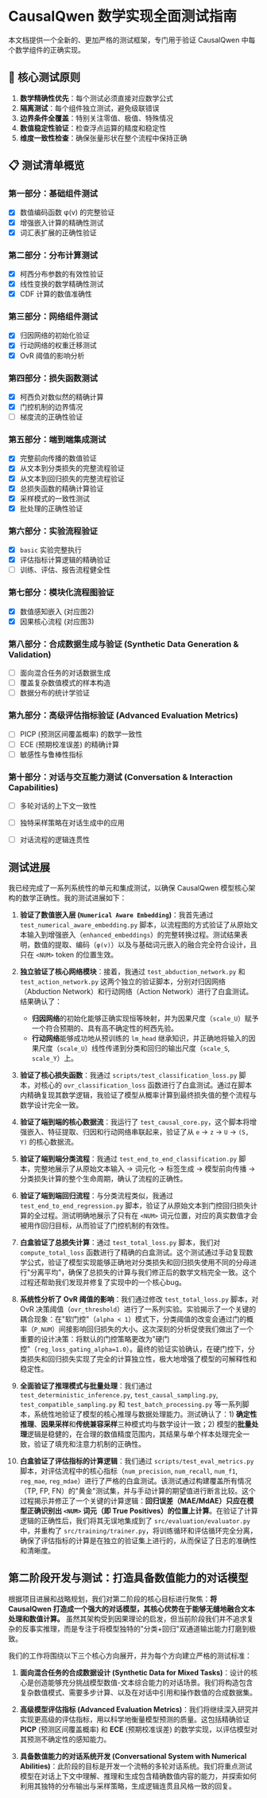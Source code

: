 # CausalQwen 数学实现全面测试指南

本文档提供一个全新的、更加严格的测试框架，专门用于验证 CausalQwen 中每个数学组件的正确实现。

## 🎯 核心测试原则

1. **数学精确性优先**：每个测试必须直接对应数学公式
2. **隔离测试**：每个组件独立测试，避免级联错误
3. **边界条件全覆盖**：特别关注零值、极值、特殊情况
4. **数值稳定性验证**：检查浮点运算的精度和稳定性
5. **维度一致性检查**：确保张量形状在整个流程中保持正确

## 📋 测试清单概览

### 第一部分：基础组件测试
- [x] 数值编码函数 φ(v) 的完整验证
- [x] 增强嵌入计算的精确性测试
- [x] 词汇表扩展的正确性验证

### 第二部分：分布计算测试
- [x] 柯西分布参数的有效性验证
- [x] 线性变换的数学精确性测试
- [x] CDF 计算的数值准确性

### 第三部分：网络组件测试
- [x] 归因网络的初始化验证
- [x] 行动网络的权重迁移测试
- [x] OvR 阈值的影响分析

### 第四部分：损失函数测试
- [x] 柯西负对数似然的精确计算
- [x] 门控机制的边界情况
- [ ] 梯度流的正确性验证

### 第五部分：端到端集成测试
- [x] 完整前向传播的数值验证
- [x] 从文本到分类损失的完整流程验证
- [x] 从文本到回归损失的完整流程验证
- [x] 总损失函数的精确计算验证
- [x] 采样模式的一致性测试
- [x] 批处理的正确性验证

### 第六部分：实验流程验证
- [x] `basic` 实验完整执行
- [x] 评估指标计算逻辑的精确验证
- [ ] 训练、评估、报告流程健全性

### 第七部分：模块化流程图验证
- [x] 数值感知嵌入 (对应图2)
- [x] 因果核心流程 (对应图3)

### 第八部分：合成数据生成与验证 (Synthetic Data Generation & Validation)
- [ ] 面向混合任务的对话数据生成
- [ ] 覆盖复杂数值模式的样本构造
- [ ] 数据分布的统计学验证

### 第九部分：高级评估指标验证 (Advanced Evaluation Metrics)
- [ ] PICP (预测区间覆盖概率) 的数学一致性
- [ ] ECE (预期校准误差) 的精确计算
- [ ] 敏感性与鲁棒性指标

### 第十部分：对话与交互能力测试 (Conversation & Interaction Capabilities)
- [ ] 多轮对话的上下文一致性
- [ ] 独特采样策略在对话生成中的应用
- [ ] 对话流程的逻辑连贯性


## 测试进展


我已经完成了一系列系统性的单元和集成测试，以确保 CausalQwen 模型核心架构的数学正确性。我的测试进展如下：

1.  **验证了数值嵌入层 (`Numerical Aware Embedding`)**：我首先通过 `test_numerical_aware_embedding.py` 脚本，以流程图的方式验证了从原始文本输入到增强嵌入（`enhanced_embeddings`）的完整转换过程。测试结果表明，数值的提取、编码（`φ(v)`）以及与基础词元嵌入的融合完全符合设计，且只在 `<NUM>` token 的位置生效。

2.  **独立验证了核心网络模块**：接着，我通过 `test_abduction_network.py` 和 `test_action_network.py` 这两个独立的验证脚本，分别对归因网络（Abduction Network）和行动网络（Action Network）进行了白盒测试。结果确认了：
    *   **归因网络**的初始化能够正确实现恒等映射，并为因果尺度（`scale_U`）赋予一个符合预期的、具有高不确定性的柯西先验。
    *   **行动网络**能够成功地从预训练的 `lm_head` 继承知识，并正确地将输入的因果尺度（`scale_U`）线性传递到分类和回归的输出尺度（`scale_S`, `scale_Y`）上。

3.  **验证了核心损失函数**：我通过 `scripts/test_classification_loss.py` 脚本，对核心的 `ovr_classification_loss` 函数进行了白盒测试。通过在脚本内精确复现其数学逻辑，我验证了模型从概率计算到最终损失值的整个流程与数学设计完全一致。

4.  **验证了端到端的核心数据流**：我运行了 `test_causal_core.py`，这个脚本将增强嵌入、特征提取、归因和行动网络串联起来，验证了从 `e` -> `z` -> `U` -> `(S, Y)` 的核心数据流。

5.  **验证了端到端分类流程**：我通过 `test_end_to_end_classification.py` 脚本，完整地展示了从原始文本输入 -> 词元化 -> 标签生成 -> 模型前向传播 -> 分类损失计算的整个生命周期，确认了流程的正确性。

6.  **验证了端到端回归流程**：与分类流程类似，我通过 `test_end_to_end_regression.py` 脚本，验证了从原始文本到门控回归损失计算的全过程。测试明确地展示了只有在 `<NUM>` 词元位置，对应的真实数值才会被用作回归目标，从而验证了门控机制的有效性。

7.  **白盒验证了总损失计算**：通过 `test_total_loss.py` 脚本，我们对 `compute_total_loss` 函数进行了精确的白盒测试。这个测试通过手动复现数学公式，验证了模型实现能够正确地对分类损失和回归损失使用不同的分母进行"分离平均"，确保了总损失的计算与我们修正后的数学文档完全一致。这个过程还帮助我们发现并修复了实现中的一个核心bug。

8.  **系统性分析了 OvR 阈值的影响**：我们通过修改 `test_total_loss.py` 脚本，对 OvR 决策阈值（`ovr_threshold`）进行了一系列实验。实验揭示了一个关键的耦合现象：在"软门控"（`alpha < 1`）模式下，分类阈值的改变会通过门的概率（`P_NUM`）间接影响回归损失的大小。这次深刻的分析促使我们做出了一个重要的设计决策：将默认的门控策略更改为"硬门控"（`reg_loss_gating_alpha=1.0`）。最终的验证实验确认，在硬门控下，分类损失和回归损失实现了完全的计算独立性，极大地增强了模型的可解释性和稳定性。

9.  **全面验证了推理模式与批量处理**：我们通过 `test_deterministic_inference.py`, `test_causal_sampling.py`, `test_compatible_sampling.py` 和 `test_batch_processing.py` 等一系列脚本，系统性地验证了模型的核心推理与数据处理能力。测试确认了：1) **确定性推理**、**因果采样**和**传统兼容采样**三种模式均与数学设计一致；2) 模型的**批量处理**逻辑是稳健的，在合理的数值精度范围内，其结果与单个样本处理完全一致，验证了填充和注意力机制的正确性。

10. **白盒验证了评估指标的计算逻辑**：我们通过 `scripts/test_eval_metrics.py` 脚本，对评估流程中的核心指标（`num_precision`, `num_recall`, `num_f1`, `reg_mae`, `reg_mdae`）进行了严格的白盒测试。该测试通过构建覆盖所有情况（TP, FP, FN）的"黄金"测试集，并与手动计算的期望值进行断言比较。这个过程揭示并修正了一个关键的计算逻辑：**回归误差（MAE/MdAE）只应在模型正确识别出 `<NUM>` 词元（即 True Positives）的位置上计算**。在验证了计算逻辑的正确性后，我们将其无误地集成到了 `src/evaluation/evaluator.py` 中，并重构了 `src/training/trainer.py`，将训练循环和评估循环完全分离，确保了评估指标的计算是在独立的验证集上进行的，从而保证了日志的准确性和清晰度。

## 第二阶段开发与测试：打造具备数值能力的对话模型

根据项目进展和战略规划，我们对第二阶段的核心目标进行聚焦：**将 CausalQwen 打造成一个强大的对话模型，其核心优势在于能够无缝地融合文本处理和数值计算。** 虽然其架构受到因果理论的启发，但当前阶段我们并不追求复杂的反事实推理，而是专注于将模型独特的"分类+回归"双通道输出能力打磨到极致。

我们的工作将围绕以下三个核心方向展开，并为每个方向建立严格的测试标准：

1.  **面向混合任务的合成数据设计 (Synthetic Data for Mixed Tasks)**：设计的核心是创造能够充分挑战模型数值-文本综合能力的对话场景。我们将构造包含复杂数值模式、需要多步计算、以及在对话中引用和操作数值的合成数据集。

2.  **高级模型评估指标 (Advanced Evaluation Metrics)**：我们将继续深入研究并实现更高级的评估指标，用以科学地衡量模型预测的质量。这包括精确验证 **PICP** (预测区间覆盖概率) 和 **ECE** (预期校准误差) 的数学实现，以评估模型对其预测不确定性的感知能力。

3.  **具备数值能力的对话系统开发 (Conversational System with Numerical Abilities)**：此阶段的目标是开发一个流畅的多轮对话系统。我们将重点测试模型在对话上下文中理解、推理和生成包含精确数值内容的能力，并探索如何利用其独特的分布输出与采样策略，生成逻辑连贯且风格一致的回复。

